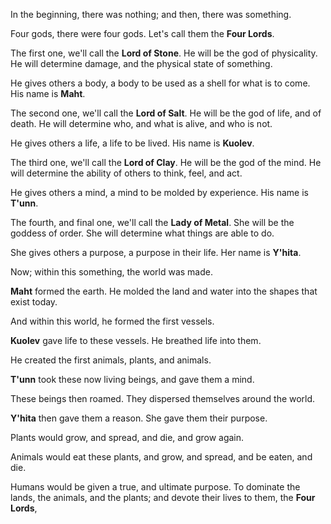 In the beginning, there was nothing; and then, there was something.

Four gods, there were four gods. Let's call them the **Four Lords**.

The first one, we'll call the **Lord of Stone**. He will be the god of physicality. He will determine damage, and the physical state of something. 

He gives others a body, a body to be used as a shell for what is to come. His name is **Maht**.

The second one, we'll call the **Lord of Salt**. He will be the god of life, and of death. He will determine who, and what is alive, and who is not. 

He gives others a life, a life to be lived. His name is **Kuolev**.

The third one, we'll call the **Lord of Clay**. He will be the god of the mind. He will determine the ability of others to think, feel, and act. 

He gives others a mind, a mind to be molded by experience. His name is **T'unn**.

The fourth, and final one, we'll call the **Lady of Metal**. She will be the goddess of order. She will determine what things are able to do. 

She gives others a purpose, a purpose in their life. Her name is **Y'hita**.

Now; within this something, the world was made.

**Maht** formed the earth. He molded the land and water into the shapes that exist today.

And within this world, he formed the first vessels.

**Kuolev** gave life to these vessels. He breathed life into them.

He created the first animals, plants, and animals.

**T'unn** took these now living beings, and gave them a mind.

These beings then roamed. They dispersed themselves around the world.

**Y'hita** then gave them a reason. She gave them their purpose.

Plants would grow, and spread, and die, and grow again.

Animals would eat these plants, and grow, and spread, and be eaten, and die.

Humans would be given a true, and ultimate purpose. To dominate the lands, the animals, and the plants; and devote their lives to them, the **Four Lords**,


